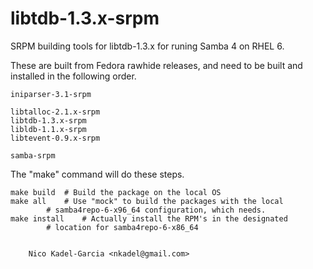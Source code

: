 libtdb-1.3.x-srpm
==================

SRPM building tools for libtdb-1.3.x for runing Samba 4 on RHEL 6.

These are built from Fedora rawhide releases, and need to be built and
installed in the following order.

	iniparser-3.1-srpm

	libtalloc-2.1.x-srpm
	libtdb-1.3.x-srpm
	libldb-1.1.x-srpm
	libtevent-0.9.x-srpm

	samba-srpm

The "make" command will do these steps.

	make build	# Build the package on the local OS
	make all	# Use "mock" to build the packages with the local
			# samba4repo-6-x96_64 configuration, which needs.
	make install	# Actually install the RPM's in the designated
			# location for samba4repo-6-x86_64


		Nico Kadel-Garcia <nkadel@gmail.com>
